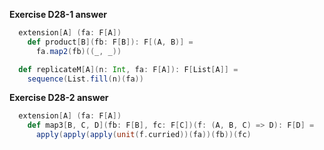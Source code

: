 **Exercise D28-1 answer**

```scala
  extension[A] (fa: F[A])
    def product[B](fb: F[B]): F[(A, B)] =
      fa.map2(fb)((_, _))

  def replicateM[A](n: Int, fa: F[A]): F[List[A]] =
    sequence(List.fill(n)(fa))
```

**Exercise D28-2 answer**

```scala
  extension[A] (fa: F[A])
    def map3[B, C, D](fb: F[B], fc: F[C])(f: (A, B, C) => D): F[D] =
      apply(apply(apply(unit(f.curried))(fa))(fb))(fc)
```
